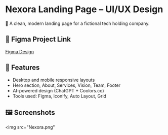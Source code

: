 # Nexora Landing Page – UI/UX Design

🎨 A clean, modern landing page for a fictional tech holding company.

## 🔗 Figma Project Link  
[Figma Design]([https://www.figma.com/design/LGWLDJIFMnBXJljjUmkqIB/Landing-Page?node-id=0-1&t=jnFMPlqkKV7x5wB8-1](https://www.figma.com/community/file/1532016626357519301/nexora-landing-page))

## 🧩 Features
- Desktop and mobile responsive layouts
- Hero section, About, Services, Vision, Team, Footer
- AI-powered design (ChatGPT + Coolors.co)
- Tools used: Figma, Iconify, Auto Layout, Grid

## 🖼️ Screenshots
<img src="Nexora.png" 
